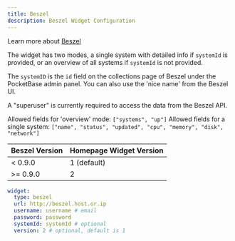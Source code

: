 ```yaml
---
title: Beszel
description: Beszel Widget Configuration
---
```


Learn more about [Beszel](https://github.com/henrygd/beszel)

The widget has two modes, a single system with detailed info if `systemId` is provided, or an overview of all systems if `systemId` is not provided.

The `systemID` is the `id` field on the collections page of Beszel under the PocketBase admin panel. You can also use the 'nice name' from the Beszel UI.

A "superuser" is currently required to access the data from the Beszel API.

Allowed fields for 'overview' mode: `["systems", "up"]`
Allowed fields for a single system: `["name", "status", "updated", "cpu", "memory", "disk", "network"]`

| Beszel Version | Homepage Widget Version |
| -------------- | ----------------------- |
| < 0.9.0        | 1 (default)             |
| >= 0.9.0       | 2                       |

```yaml
widget:
  type: beszel
  url: http://beszel.host.or.ip
  username: username # email
  password: password
  systemId: systemId # optional
  version: 2 # optional, default is 1
```
